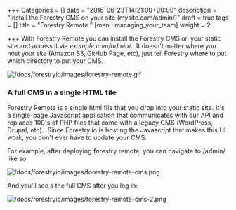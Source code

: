 +++
Categories = []
date = "2016-06-23T14:21:00+00:00"
description = "Install the Forestry CMS on your site (mysite.com/admin/)"
draft = true
tags = []
title = "Forestry Remote "
[menu.managing_your_team]
weight = 2

+++
With Forestry Remote you can install the Forestry CMS on your static site and access it via _example.com/admin/_.  It doesn't matter where you host your site (Amazon S3, GitHub Page, etc), just tell Forestry where to put which directory to put your CMS.

![/docs/forestryio/images/forestry-remote.gif](/docs/forestryio/images/forestry-remote.gif)

<span style="letter-spacing: 0.01em;"></span>

### A full CMS in a single HTML file

<span style="letter-spacing: 0.01em;" class="">Forestry Remote is a single html file that you drop into your static site. It's a single-page Javascript application that communicates with our API and replaces 100's of PHP files that come with a legacy CMS (WordPress, Drupal, etc).  Since Forestry.io is hosting the Javascript that makes this UI work, you don't ever have to update your CMS. </span>

<span style="letter-spacing: 0.01em;" class="">For example, after deploying forestry remote, you can navigate to /admin/ like so:</span>

![/docs/forestryio/images/forestry-remote-cms.png](/docs/forestryio/images/forestry-remote-cms.png)

And you'll see a the full CMS after you log in:

![/docs/forestryio/images/forestry-remote-cms-2.png](/docs/forestryio/images/forestry-remote-cms-2.png)